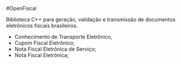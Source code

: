 #OpenFiscal

Biblioteca C++ para geração, validação e transmissão de documentos eletrônicos fiscais brasileiros.

* Conhecimento de Transporte Eletrônico,
* Cupom Fiscal Eletrônico;
* Nota Fiscal Eletrônica de Serviço;
* Nota Fiscal Eletrônica;
